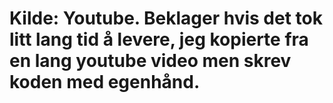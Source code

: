 # Kilde: Youtube. Beklager hvis det tok litt lang tid å levere, jeg kopierte fra en lang youtube video men skrev koden med egenhånd.
